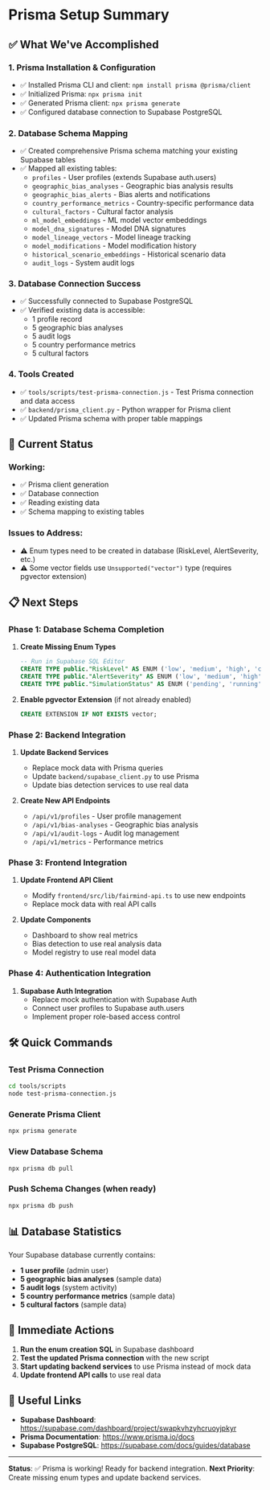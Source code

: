 # Prisma Setup Summary

## ✅ What We've Accomplished

### 1. **Prisma Installation & Configuration**
- ✅ Installed Prisma CLI and client: `npm install prisma @prisma/client`
- ✅ Initialized Prisma: `npx prisma init`
- ✅ Generated Prisma client: `npx prisma generate`
- ✅ Configured database connection to Supabase PostgreSQL

### 2. **Database Schema Mapping**
- ✅ Created comprehensive Prisma schema matching your existing Supabase tables
- ✅ Mapped all existing tables:
  - `profiles` - User profiles (extends Supabase auth.users)
  - `geographic_bias_analyses` - Geographic bias analysis results
  - `geographic_bias_alerts` - Bias alerts and notifications
  - `country_performance_metrics` - Country-specific performance data
  - `cultural_factors` - Cultural factor analysis
  - `ml_model_embeddings` - ML model vector embeddings
  - `model_dna_signatures` - Model DNA signatures
  - `model_lineage_vectors` - Model lineage tracking
  - `model_modifications` - Model modification history
  - `historical_scenario_embeddings` - Historical scenario data
  - `audit_logs` - System audit logs

### 3. **Database Connection Success**
- ✅ Successfully connected to Supabase PostgreSQL
- ✅ Verified existing data is accessible:
  - 1 profile record
  - 5 geographic bias analyses
  - 5 audit logs
  - 5 country performance metrics
  - 5 cultural factors

### 4. **Tools Created**
- ✅ `tools/scripts/test-prisma-connection.js` - Test Prisma connection and data access
- ✅ `backend/prisma_client.py` - Python wrapper for Prisma client
- ✅ Updated Prisma schema with proper table mappings

## 🔄 Current Status

### Working:
- ✅ Prisma client generation
- ✅ Database connection
- ✅ Reading existing data
- ✅ Schema mapping to existing tables

### Issues to Address:
- ⚠️ Enum types need to be created in database (RiskLevel, AlertSeverity, etc.)
- ⚠️ Some vector fields use `Unsupported("vector")` type (requires pgvector extension)

## 📋 Next Steps

### Phase 1: Database Schema Completion
1. **Create Missing Enum Types**
   ```sql
   -- Run in Supabase SQL Editor
   CREATE TYPE public."RiskLevel" AS ENUM ('low', 'medium', 'high', 'critical');
   CREATE TYPE public."AlertSeverity" AS ENUM ('low', 'medium', 'high', 'critical');
   CREATE TYPE public."SimulationStatus" AS ENUM ('pending', 'running', 'completed', 'failed', 'cancelled');
   ```

2. **Enable pgvector Extension** (if not already enabled)
   ```sql
   CREATE EXTENSION IF NOT EXISTS vector;
   ```

### Phase 2: Backend Integration
1. **Update Backend Services**
   - Replace mock data with Prisma queries
   - Update `backend/supabase_client.py` to use Prisma
   - Update bias detection services to use real data

2. **Create New API Endpoints**
   - `/api/v1/profiles` - User profile management
   - `/api/v1/bias-analyses` - Geographic bias analysis
   - `/api/v1/audit-logs` - Audit log management
   - `/api/v1/metrics` - Performance metrics

### Phase 3: Frontend Integration
1. **Update Frontend API Client**
   - Modify `frontend/src/lib/fairmind-api.ts` to use new endpoints
   - Replace mock data with real API calls

2. **Update Components**
   - Dashboard to show real metrics
   - Bias detection to use real analysis data
   - Model registry to use real model data

### Phase 4: Authentication Integration
1. **Supabase Auth Integration**
   - Replace mock authentication with Supabase Auth
   - Connect user profiles to Supabase auth.users
   - Implement proper role-based access control

## 🛠️ Quick Commands

### Test Prisma Connection
```bash
cd tools/scripts
node test-prisma-connection.js
```

### Generate Prisma Client
```bash
npx prisma generate
```

### View Database Schema
```bash
npx prisma db pull
```

### Push Schema Changes (when ready)
```bash
npx prisma db push
```

## 📊 Database Statistics

Your Supabase database currently contains:
- **1 user profile** (admin user)
- **5 geographic bias analyses** (sample data)
- **5 audit logs** (system activity)
- **5 country performance metrics** (sample data)
- **5 cultural factors** (sample data)

## 🎯 Immediate Actions

1. **Run the enum creation SQL** in Supabase dashboard
2. **Test the updated Prisma connection** with the new script
3. **Start updating backend services** to use Prisma instead of mock data
4. **Update frontend API calls** to use real data

## 🔗 Useful Links

- **Supabase Dashboard**: https://supabase.com/dashboard/project/swapkvhzyhcruoyjpkyr
- **Prisma Documentation**: https://www.prisma.io/docs
- **Supabase PostgreSQL**: https://supabase.com/docs/guides/database

---

**Status**: ✅ Prisma is working! Ready for backend integration.
**Next Priority**: Create missing enum types and update backend services.
